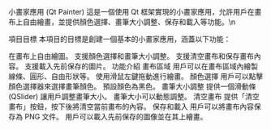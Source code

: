小畫家應用 (Qt Painter)
這是一個使用 Qt 框架實現的小畫家應用，允許用戶在畫布上自由繪畫，並提供顏色選擇、畫筆大小調整、保存和載入等功能。\n

項目目標
本項目的目標是創建一個基本的小畫家應用，涵蓋以下功能：

在畫布上自由繪圖。
支援顏色選擇和畫筆大小調整。
支援清空畫布和保存畫布內容。
支援載入先前保存的圖片。
功能介紹
畫布區域
用戶可以在畫布區域內繪製線條、圓形、自由形狀等。
使用滑鼠左鍵拖動進行繪畫。
顏色選擇
用戶可以點擊顏色選擇器來選擇畫筆顏色。
預設顏色為黑色。
畫筆大小調整
提供一個滑動條 (QSlider) 讓用戶調整畫筆大小。
畫筆大小可以動態調整。
清空畫布
提供「清空畫布」按鈕，按下後將清空當前畫布的內容。
保存和載入
用戶可以將畫布內容保存為 PNG 文件。
用戶可以載入先前保存的圖像並在其上繪畫。
